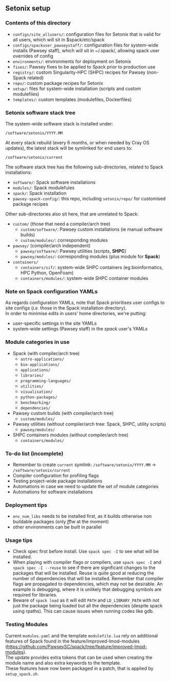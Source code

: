 ## Setonix setup


### Contents of this directory

* `configs/site_allusers/`: configuration files for Setonix that is valid for all users, which will sit in $spack/etc/spack
* `configs/spackuser_pawseystaff/`: configuration files for system-wide installs (Pawsey staff), which will sit in ~/.spack/, allowing spack user overrides of config
* `environments/`: environments for deployment on Setonix
* `fixes/`: Pawsey fixes to be applied to Spack prior to production use
* `registry/`: custom Singularity-HPC (SHPC) recipes for Pawsey (non-Spack related)
* `repo/`: custom package recipes for Setonix
* `setup/`: files for system-wide installation (scripts and custom modulefiles)
* `templates/`: custom templates (modulefiles, Dockerfiles)


### Setonix software stack tree

The system-wide software stack is installed under:
```
/software/setonix/YYYY.MM
```

At every stack rebuild (every 6 months, or when needed by Cray OS updates), the latest stack will be symlinked for end users to:
```
/software/setonix/current
```

The software stack tree has the following sub-directories, related to Spack installations:
* `software/`: Spack software installations
* `modules/`: Spack modulefules
* `spack/`: Spack installation
* `pawsey-spack-config/`: this repo, including `setonix/repo/` for customised package recipes

Other sub-directories also sit here, that are unrelated to Spack:
* `custom/` (those that need a compiler/arch tree)
  * `custom/software/`: Pawsey custom installations (ie manual software builds)
  * `custom/modules/`: corresponding modules
* `pawsey/` (compiler/arch independent)
  * `pawsey/software/`: Pawsey utilities (scripts, **SHPC**)
  * `pawsey/modules/`: corresponding modules (plus module for **Spack**)
* `containers/`
  * `containers/sif/`: system-wide SHPC containers (eg bioinformatics, HPC Python, OpenFoam)
  * `containers/modules/`: system-wide SHPC container modules


### Note on Spack configuration YAMLs

As regards configuration YAMLs, note that Spack prioritises user configs to site configs (*i.e.* those in the Spack installation directory).  
In order to minimise edits in users' home directories, we're putting:
* user-specific settings in the site YAMLs
* system-wide settings (Pawsey staff) in the *spack* user's YAMLs


### Module categories in use

* Spack (with compiler/arch tree)
  - `astro-applications/`
  - `bio-applications/`
  - `applications/`
  - `libraries/`
  - `programming-languages/`
  - `utilities/`
  - `visualisation/`
  - `python-packages/`
  - `benchmarking/`
  - `dependencies/`
* Pawsey custom builds (with compiler/arch tree)
  - `custom/modules/`
* Pawsey utilities (without compiler/arch tree: Spack, SHPC, utility scripts)
  - `pawsey/modules/`
* SHPC containers modules (without compiler/arch tree)
  - `containers/modules/`


### To-do list (incomplete)

* Remember to create `current` symlink: `/software/setonix/YYYY.MM` -> `/software/setonix/current`
* Compiler configuration for profiling flags
* Testing project-wide package installations
* Automations in case we need to update the set of module categories
* Automations for software installations


### Deployment tips

* `env_num_libs` needs to be installed first, as it builds otherwise non buildable packages (only *fftw* at the moment)
* other environments can be built in parallel


### Usage tips

* Check spec first before install. Use `spack spec -I` to see what will be installed.
* When playing with compiler flags or compilers, use `spack spec -I` and `spack spec -I --reuse` to see if there are significant changes to the packages that will be installed. Reuse is quite good at reducing the number of dependencies that will be installed. Remember that compiler flags are propagated to dependencies, which may not be desirable. An example is debugging, where it is unlikely that debugging symbols are required for libraries.
* Beware of `spack load` as it will edit `PATH` and `LD_LIBRARY_PATH` with not just the package being loaded but all the dependencies (despite spack using rpaths). This can cause issues when running codes like gdb.


### Testing Modules

Current `modules.yaml` and the template `modulefile.lua` rely on additional features of Spack found in the feature/improved-lmod-modules (https://github.com/PawseySC/spack/tree/feature/improved-lmod-modules).  
The update provides extra tokens that can be used when creating the module name and also extra keywords to the template.  
These features have now been packaged in a patch, that is applied by `setup_spack.sh`.  


